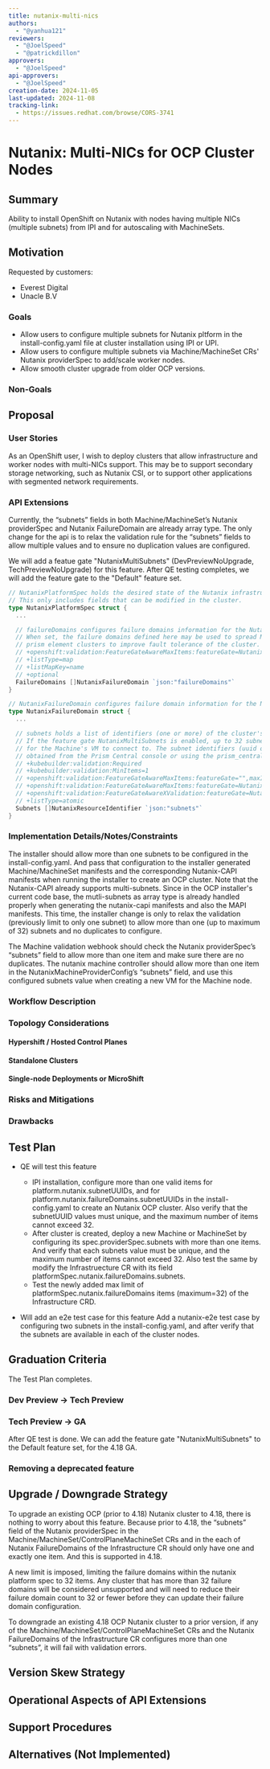 ```yaml
---
title: nutanix-multi-nics
authors:
  - "@yanhua121"
reviewers:
  - "@JoelSpeed"
  - "@patrickdillon"
approvers:
  - "@JoelSpeed"
api-approvers:
  - "@JoelSpeed"
creation-date: 2024-11-05
last-updated: 2024-11-08
tracking-link:
  - https://issues.redhat.com/browse/CORS-3741
---
```


# Nutanix: Multi-NICs for OCP Cluster Nodes

## Summary

Ability to install OpenShift on Nutanix with nodes having multiple NICs (multiple subnets) from IPI and for autoscaling with MachineSets.

## Motivation

Requested by customers:
- Everest Digital
- Unacle B.V

### Goals

- Allow users to configure multiple subnets for Nutanix pltform in the install-config.yaml file at cluster installation using IPI or UPI.
- Allow users to configure multiple subnets via Machine/MachineSet CRs' Nutanix providerSpec to add/scale worker nodes.
- Allow smooth cluster upgrade from older OCP versions. 

### Non-Goals

## Proposal

### User Stories

As an OpenShift user, I wish to deploy clusters that allow infrastructure and worker nodes with multi-NICs support. This may be to support secondary storage networking, such as Nutanix CSI, or to support other applications with segmented network requirements.

### API Extensions

Currently, the “subnets” fields in both Machine/MachineSet’s Nutanix providerSpec and Nutanix FailureDomain are already array type. The only change for the api is to relax the validation rule for the “subnets” fields to allow multiple values and to ensure no duplication values are configured.

We will add a featue gate "NutanixMultiSubnets" (DevPreviewNoUpgrade, TechPreviewNoUpgrade) for this feature. After QE testing completes, we will add the feature gate to the "Default" feature set.

```go
// NutanixPlatformSpec holds the desired state of the Nutanix infrastructure provider.
// This only includes fields that can be modified in the cluster.
type NutanixPlatformSpec struct {
  ...

  // failureDomains configures failure domains information for the Nutanix platform.
  // When set, the failure domains defined here may be used to spread Machines across
  // prism element clusters to improve fault tolerance of the cluster.
  // +openshift:validation:FeatureGateAwareMaxItems:featureGate=NutanixMultiSubnets,maxItems=32
  // +listType=map
  // +listMapKey=name
  // +optional
  FailureDomains []NutanixFailureDomain `json:"failureDomains"`
}

// NutanixFailureDomain configures failure domain information for the Nutanix platform.
type NutanixFailureDomain struct {
  ...

  // subnets holds a list of identifiers (one or more) of the cluster's network subnets
  // If the feature gate NutanixMultiSubnets is enabled, up to 32 subnets may be configured.
  // for the Machine's VM to connect to. The subnet identifiers (uuid or name) can be
  // obtained from the Prism Central console or using the prism_central API.
  // +kubebuilder:validation:Required
  // +kubebuilder:validation:MinItems=1
  // +openshift:validation:FeatureGateAwareMaxItems:featureGate="",maxItems=1
  // +openshift:validation:FeatureGateAwareMaxItems:featureGate=NutanixMultiSubnets,maxItems=32
  // +openshift:validation:FeatureGateAwareXValidation:featureGate=NutanixMultiSubnets,rule="self.all(x, self.exists_one(y, x == y))",message="each subnet must be unique"
  // +listType=atomic
  Subnets []NutanixResourceIdentifier `json:"subnets"`
}
```

### Implementation Details/Notes/Constraints

The installer should allow more than one subnets to be configured in the install-config.yaml. And pass that configuration to the installer generated Machine/MachineSet manifests and the corresponding Nutanix-CAPI manifests when running the installer to create an OCP cluster. Note that the Nutanix-CAPI already supports multi-subnets. Since in the OCP installer's current code base, the mutli-subnets as array type is already handled properly when generating the nutanix-capi manifests and also the MAPI manifests. This time, the installer change is only to relax the validation (previously limit to only one subnet) to allow more than one (up to maximum of 32) subnets and no duplicates to configure. 

The Machine validation webhook should check the Nutanix providerSpec’s “subnets” field to allow more than one item and make sure there are no duplicates.
The nutanix machine controller should allow more than one item in the NutanixMachineProviderConfig’s “subnets” field, and use this configured subnets value when creating a new VM for the Machine node. 

### Workflow Description

### Topology Considerations

#### Hypershift / Hosted Control Planes

#### Standalone Clusters

#### Single-node Deployments or MicroShift

### Risks and Mitigations

### Drawbacks

## Test Plan

- QE will test this feature
  - IPI installation, configure more than one valid items for platform.nutanix.subnetUUIDs, and for platform.nutanix.failureDomains.subnetUUIDs in the install-config.yaml to create an Nutanix OCP cluster. Also verify that the subnetUUID values must unique, and the maximum number of items cannot exceed 32. 
  - After cluster is created, deploy a new Machine or MachineSet by configuring its spec.providerSpec.subnets with more than one items. And verify that each subnets value must be unique, and the maximum number of items cannot exceed 32. Also test the same by modify the Infrastruecture CR with its field platformSpec.nutanix.failureDomains.subnets.
  - Test the newly added  max limit of platformSpec.nutanix.failureDomains items (maximum=32) of the Infrastructure CRD.

- Will add an e2e test case for this feature
Add a nutanix-e2e test case by configuring two subnets in the install-config.yaml, and after verify that the subnets are available in each of the cluster nodes.

## Graduation Criteria

The Test Plan completes.

### Dev Preview -> Tech Preview

### Tech Preview -> GA

After QE test is done. We can add the feature gate "NutanixMultiSubnets" to the Default feature set, for the 4.18 GA.

### Removing a deprecated feature

## Upgrade / Downgrade Strategy 

To upgrade an existing OCP (prior to 4.18) Nutanix cluster to 4.18, there is nothing to worry about this feature. Because prior to 4.18, the “subnets” field of the Nutanix providerSpec in the Machine/MachineSet/ControlPlaneMachineSet CRs and in the each of Nutanix FailureDomains of the Infrastructure CR should only have one and exactly one item. And this is supported in 4.18.

A new limit is imposed, limiting the failure domains within the nutanix platform spec to 32 items. Any cluster that has more than 32 failure domains will be considered unsupported and will need to reduce their failure domain count to 32 or fewer before they can update their failure domain configuration.

To downgrade an existing 4.18 OCP Nutanix cluster to a prior version, if any of the Machine/MachineSet/ControlPlaneMachineSet CRs and the Nutanix FailureDomains of the Infrastructure CR configures more than one “subnets”, it will fail with validation errors.

## Version Skew Strategy

## Operational Aspects of API Extensions

## Support Procedures

## Alternatives (Not Implemented)

